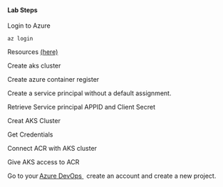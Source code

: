 #### Lab Steps







Login to Azure

`az login`



Resources [(here)](https://docs.microsoft.com/en-us/azure/aks/)

Create aks cluster

Create azure container register

Create a service principal without a default assignment.

Retrieve Service principal APPID and Client Secret

Creat AKS Cluster

Get Credentials

Connect ACR with AKS cluster

Give AKS access to ACR

Go to your [Azure DevOps ](https://dev.azure.com/)  create an account and create a new project.

